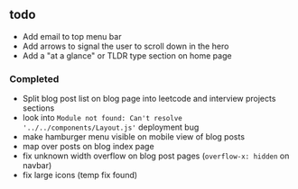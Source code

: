 ## todo

- Add email to top menu bar
- Add arrows to signal the user to scroll down in the hero
- Add a "at a glance" or TLDR type section on home page

### Completed

- Split blog post list on blog page into leetcode and interview projects sections
- look into `Module not found: Can't resolve '../../components/Layout.js'` deployment bug
- make hamburger menu visible on mobile view of blog posts
- map over posts on blog index page
- fix unknown width overflow on blog post pages (`overflow-x: hidden` on navbar)
- fix large icons (temp fix found)